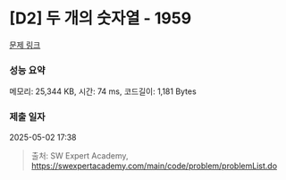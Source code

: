 # [D2] 두 개의 숫자열 - 1959 

[문제 링크](https://swexpertacademy.com/main/code/problem/problemDetail.do?contestProbId=AV5PpoFaAS4DFAUq) 

### 성능 요약

메모리: 25,344 KB, 시간: 74 ms, 코드길이: 1,181 Bytes

### 제출 일자

2025-05-02 17:38



> 출처: SW Expert Academy, https://swexpertacademy.com/main/code/problem/problemList.do